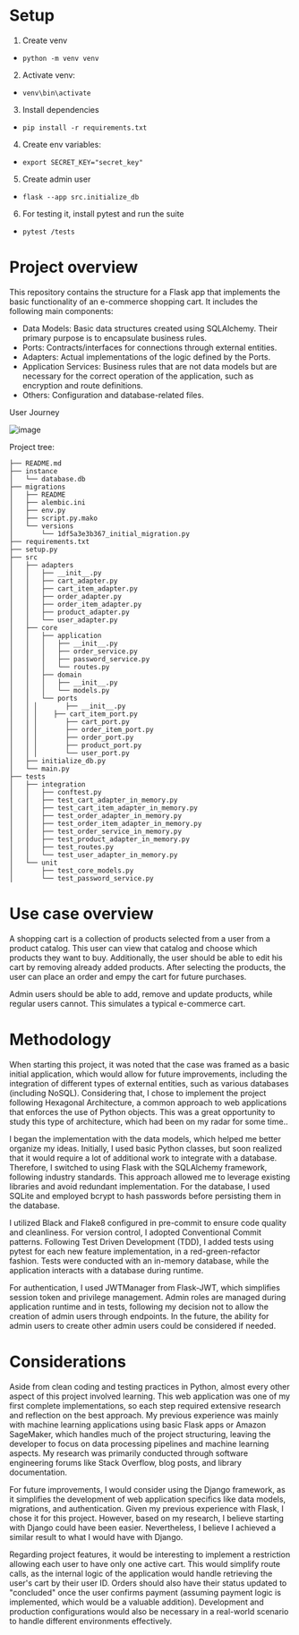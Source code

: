 # Setup
1. Create venv
- `python -m venv venv`

2. Activate venv:

- `venv\bin\activate`

3. Install dependencies
- `pip install -r requirements.txt`

4. Create env variables:
- `export SECRET_KEY="secret_key"`

5. Create admin user
 - `flask --app src.initialize_db`


  6. For testing it, install pytest and run the suite
  - `pytest /tests`

# Project overview

This repository contains the structure for a Flask app that implements the basic functionality of an e-commerce shopping cart. It includes the following main components:

- Data Models: Basic data structures created using SQLAlchemy. Their primary purpose is to encapsulate business rules.
- Ports: Contracts/interfaces for connections through external entities.
- Adapters: Actual implementations of the logic defined by the Ports.
- Application Services: Business rules that are not data models but are necessary for the correct operation of the application, such as encryption and route definitions.
- Others: Configuration and database-related files.

User Journey

![image](https://github.com/user-attachments/assets/c0bf789f-2bff-4ae0-8b9c-5ea2310b33d6)


Project tree:

    ├── README.md
    ├── instance
    │   └── database.db
    ├── migrations
    │   ├── README
    │   ├── alembic.ini
    │   ├── env.py
    │   ├── script.py.mako
    │   └── versions
    │       └── 1df5a3e3b367_initial_migration.py
    ├── requirements.txt
    ├── setup.py
    ├── src
    │   ├── adapters
    │   │   ├── __init__.py
    │   │   ├── cart_adapter.py
    │   │   ├── cart_item_adapter.py
    │   │   ├── order_adapter.py
    │   │   ├── order_item_adapter.py
    │   │   ├── product_adapter.py
    │   │   └── user_adapter.py
    │   ├── core
    │   │   ├── application
    │   │   │   ├── __init__.py
    │   │   │   ├── order_service.py
    │   │   │   ├── password_service.py
    │   │   │   └── routes.py
    │   │   ├── domain
    │   │   │   ├── __init__.py
    │   │   │   └── models.py
    │   │   └── ports
    │   │ │       ├── __init__.py
    │   │ │    ├── cart_item_port.py
    │   │ │       ├── cart_port.py
    │   │ │       ├── order_item_port.py
    │   │ │       ├── order_port.py
    │   │ │       ├── product_port.py
    │   │ │       └── user_port.py
    │   ├── initialize_db.py
    │   └── main.py
    ├── tests
    │   ├── integration
    │   │   ├── conftest.py
    │   │   ├── test_cart_adapter_in_memory.py
    │   │   ├── test_cart_item_adapter_in_memory.py
    │   │   ├── test_order_adapter_in_memory.py
    │   │   ├── test_order_item_adapter_in_memory.py
    │   │   ├── test_order_service_in_memory.py
    │   │   ├── test_product_adapter_in_memory.py
    │   │   ├── test_routes.py
    │   │   └── test_user_adapter_in_memory.py
    │   └── unit
    │       ├── test_core_models.py
    │       └── test_password_service.py

# Use case overview
A shopping cart is a collection of products selected from a user from a product catalog. This user can view that catalog and choose which products they want to buy. Additionally, the user should be able to edit his cart by removing already added products. After selecting the products, the user can place an order and empy the cart for future purchases.

Admin users should be able to add, remove and update products, while regular users cannot. This simulates a typical e-commerce cart.

# Methodology

When starting this project, it was noted that the case was framed as a basic initial application, which would allow for future improvements, including the integration of different types of external entities, such as various databases (including NoSQL). Considering that, I chose to implement the project following Hexagonal Architecture,  a common approach to web applications that enforces the use of Python objects. This was a great opportunity to study this type of architecture, which had been on my radar for some time..

I began the implementation with the data models, which helped me better organize my ideas. Initially, I used basic Python classes, but soon realized that it would require a lot of additional work to integrate with a database. Therefore, I switched to using Flask with the SQLAlchemy framework, following industry standards. This approach allowed me to leverage existing libraries and avoid redundant implementation. For the database, I used SQLite and employed bcrypt to hash passwords before persisting them in the database.

I utilized Black and Flake8 configured in pre-commit to ensure code quality and cleanliness. For version control, I adopted Conventional Commit patterns. Following Test Driven Development (TDD), I added tests using pytest for each new feature implementation, in a red-green-refactor fashion. Tests were conducted with an in-memory database, while the application interacts with a database during runtime.

For authentication, I used JWTManager from Flask-JWT, which simplifies session token and privilege management. Admin roles are managed during application runtime and in tests, following my decision not to allow the creation of admin users through endpoints. In the future, the ability for admin users to create other admin users could be considered if needed.

# Considerations
Aside from clean coding and testing practices in Python, almost every other aspect of this project involved learning. This web application was one of my first complete implementations, so each step required extensive research and reflection on the best approach. My previous experience was mainly with machine learning applications using basic Flask apps or Amazon SageMaker, which handles much of the project structuring, leaving the developer to focus on data processing pipelines and machine learning aspects. My research was primarily conducted through software engineering forums like Stack Overflow, blog posts, and library documentation.

For future improvements, I would consider using the Django framework, as it simplifies the development of web application specifics like data models, migrations, and authentication. Given my previous experience with Flask, I chose it for this project. However, based on my research, I believe starting with Django could have been easier. Nevertheless, I believe I achieved a similar result to what I would have with Django.

Regarding project features, it would be interesting to implement a restriction allowing each user to have only one active cart. This would simplify route calls, as the internal logic of the application would handle retrieving the user's cart by their user ID. Orders should also have their status updated to "concluded" once the user confirms payment (assuming payment logic is implemented, which would be a valuable addition). Development and production configurations would also be necessary in a real-world scenario to handle different environments effectively.
